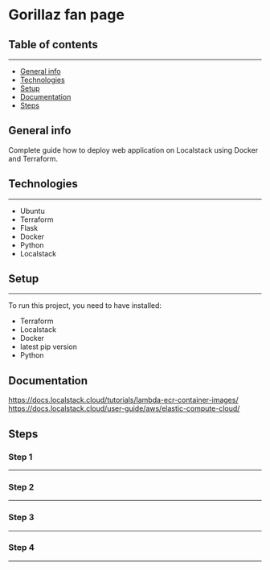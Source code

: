 # Gorillaz fan page 


## Table of contents
---
- [General info](#general-info)
- [Technologies](#technologies)
- [Setup](#setup)
- [Documentation](#documentation)
- [Steps](#steps)




## General info

Complete guide how to deploy web application on Localstack using Docker and Terraform.



## Technologies
---
- Ubuntu
- Terraform
- Flask
- Docker
- Python
- Localstack
 


## Setup
---
To run this project, you need to have installed:
- Terraform
- Localstack
- Docker
- latest pip version
- Python

## Documentation
https://docs.localstack.cloud/tutorials/lambda-ecr-container-images/
https://docs.localstack.cloud/user-guide/aws/elastic-compute-cloud/

## Steps


### Step 1
---

### Step 2
---

### Step 3
---

### Step 4
---
 
